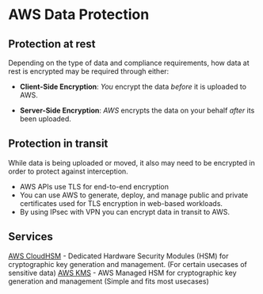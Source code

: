 # AWS Data Protection

## Protection at rest
Depending on the type of data and compliance requirements, how data at rest is encrypted may be required through either: 

- **Client-Side Encryption**: *You* encrypt the data *before* it is uploaded to AWS.

- **Server-Side Encryption**: *AWS* encrypts the data on your behalf *after* its been uploaded.

## Protection in transit
While data is being uploaded or moved, it also may need to be encrypted in order to protect against interception.

- AWS APIs use TLS for end-to-end encryption
- You can use AWS to generate, deploy, and manage public and private certificates used for TLS encryption in web-based workloads.
- By using IPsec with VPN you can encrypt data in transit to AWS.

## Services

[AWS CloudHSM]() - Dedicated Hardware Security Modules (HSM) for cryptographic key generation and management. (For certain usecases of sensitive data)
[AWS KMS]() - AWS Managed HSM for cryptographic key generation and management (Simple and fits most usecases) 
